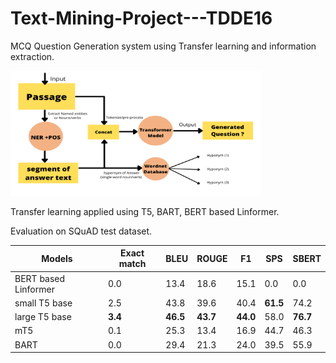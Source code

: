 # Text-Mining-Project---TDDE16
MCQ Question Generation system using Transfer learning and information extraction.

<img src="https://github.com/jkenavdekar/Text-Mining-Project---TDDE16/blob/main/QG%20block.png" width="400" height="200">

Transfer learning applied using T5, BART, BERT based Linformer.

Evaluation on SQuAD test dataset.

|    Models     |  Exact match  |  BLEU  |  ROUGE  |  F1  |  SPS  |  SBERT  |
| ----- | ------ | ----- | ----- | -----| ----- | ----- |
| BERT based Linformer  | 0.0 | 13.4 | 18.6 | 15.1 | 0.0 | 0.0 |
| small T5 base  | 2.5 | 43.8 | 39.6 | 40.4 | **61.5** | 74.2 |
| large T5 base  | **3.4** | **46.5** | **43.7** | **44.0** | 58.0 | **76.7** |
| mT5  | 0.1 | 25.3 | 13.4 | 16.9 | 44.7 | 46.3 |
| BART  | 0.0 | 29.4 | 21.3 | 24.0 | 39.5 | 55.9 |

